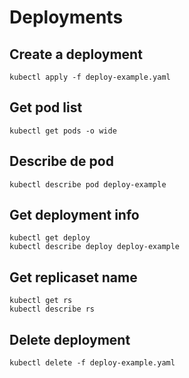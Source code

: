 # Deployments

## Create a deployment

```$bash
kubectl apply -f deploy-example.yaml
```

## Get pod list

```$bash
kubectl get pods -o wide
```

## Describe de pod

```$bash
kubectl describe pod deploy-example
```

## Get deployment info

```$bash
kubectl get deploy
kubectl describe deploy deploy-example
```

## Get replicaset name

```$bash
kubectl get rs
kubectl describe rs
```

## Delete deployment

```$bash
kubectl delete -f deploy-example.yaml
```
